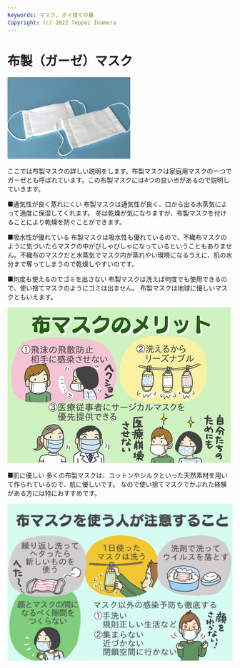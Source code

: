 ```yaml
---
Keywords: マスク, ポイ捨ての量
Copyright: (c) 2022 Teppei Inamura
---
```

# 布製（ガーゼ）マスク

![布製マスク](nuno3.jpg)

ここでは布製マスクの詳しい説明をします。布製マスクは家庭用マスクの一つでガーゼとも呼ばれています。この布製マスクには4つの良い点があるので説明していきます。

■通気性が良く蒸れにくい
布製マスクは通気性が良く、口から出る水蒸気によって適度に保湿してくれます。
冬は乾燥が気になりますが、布製マスクを付けることにより乾燥を防ぐことができます。

■吸水性が優れている
布製マスクは吸水性も優れているので、不織布マスクのように気づいたらマスクの中がびしゃびしゃになっているということもありません。不織布のマスクだと水蒸気でマスク内が蒸れやい環境になるうえに、肌の水分まで奪ってしまうので乾燥しやすいのです。

■何度も使えるのでゴミを出さない
布製マスクは洗えば何度でも使用できるので、使い捨てマスクのようにゴミは出ません。
布製マスクは地球に優しいマスクともいえます。

![布製マスク2](nuno1.jpg)

■肌に優しい
多くの布製マスクは、コットンやシルクといった天然素材を用いて作られているので、肌に優しいです。
なので使い捨てマスクでかぶれた経験がある方には特におすすめです。

![布製マスク注意点](nuno2.jpg)
